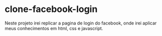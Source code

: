 # clone-facebook-login
 Neste projeto irei replicar a pagina de login do facebook, onde irei aplicar meus conhecimentos em html, css e javascript.
